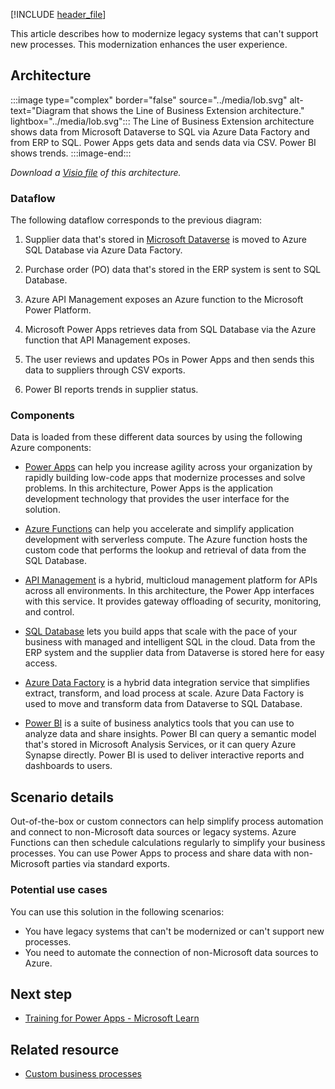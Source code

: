 [!INCLUDE [header_file](../../../includes/sol-idea-header.md)]

This article describes how to modernize legacy systems that can't support new processes. This modernization enhances the user experience.

## Architecture

:::image type="complex" border="false" source="../media/lob.svg" alt-text="Diagram that shows the Line of Business Extension architecture." lightbox="../media/lob.svg":::
   The Line of Business Extension architecture shows data from Microsoft Dataverse to SQL via Azure Data Factory and from ERP to SQL. Power Apps gets data and sends data via CSV. Power BI shows trends.
:::image-end:::

*Download a [Visio file](https://arch-center.azureedge.net/lob.vsdx) of this architecture.*

### Dataflow

The following dataflow corresponds to the previous diagram:

1. Supplier data that's stored in [Microsoft Dataverse](/power-apps/maker/data-platform/data-platform-intro) is moved to Azure SQL Database via Azure Data Factory.

1. Purchase order (PO) data that's stored in the ERP system is sent to SQL Database.

1. Azure API Management exposes an Azure function to the Microsoft Power Platform.

1. Microsoft Power Apps retrieves data from SQL Database via the Azure function that API Management exposes.

1. The user reviews and updates POs in Power Apps and then sends this data to suppliers through CSV exports.

1. Power BI reports trends in supplier status.

### Components

Data is loaded from these different data sources by using the following Azure components:

- [Power Apps](/power-apps/) can help you increase agility across your organization by rapidly building low-code apps that modernize processes and solve problems. In this architecture, Power Apps is the application development technology that provides the user interface for the solution.

- [Azure Functions](/azure/well-architected/service-guides/azure-functions-security) can help you accelerate and simplify application development with serverless compute. The Azure function hosts the custom code that performs the lookup and retrieval of data from the SQL Database.

- [API Management](/azure/api-management/api-management-key-concepts) is a hybrid, multicloud management platform for APIs across all environments. In this architecture, the Power App interfaces with this service. It provides gateway offloading of security, monitoring, and control.

- [SQL Database](/azure/well-architected/service-guides/azure-sql-database-well-architected-framework) lets you build apps that scale with the pace of your business with managed and intelligent SQL in the cloud. Data from the ERP system and the supplier data from Dataverse is stored here for easy access.

- [Azure Data Factory](https://azure.microsoft.com/services/data-factory) is a hybrid data integration service that simplifies extract, transform, and load process at scale. Azure Data Factory is used to move and transform data from Dataverse to SQL Database.

- [Power BI](/power-bi) is a suite of business analytics tools that you can use to analyze data and share insights. Power BI can query a semantic model that's stored in Microsoft Analysis Services, or it can query Azure Synapse directly. Power BI is used to deliver interactive reports and dashboards to users.

## Scenario details

Out-of-the-box or custom connectors can help simplify process automation and connect to non-Microsoft data sources or legacy systems. Azure Functions can then schedule calculations regularly to simplify your business processes. You can use Power Apps to process and share data with non-Microsoft parties via standard exports.

### Potential use cases

You can use this solution in the following scenarios:

- You have legacy systems that can't be modernized or can't support new processes.
- You need to automate the connection of non-Microsoft data sources to Azure.

## Next step

- [Training for Power Apps - Microsoft Learn](/training/browse/?products=power-apps)

## Related resource

- [Custom business processes](../../integration/integration-start-here.yml)
